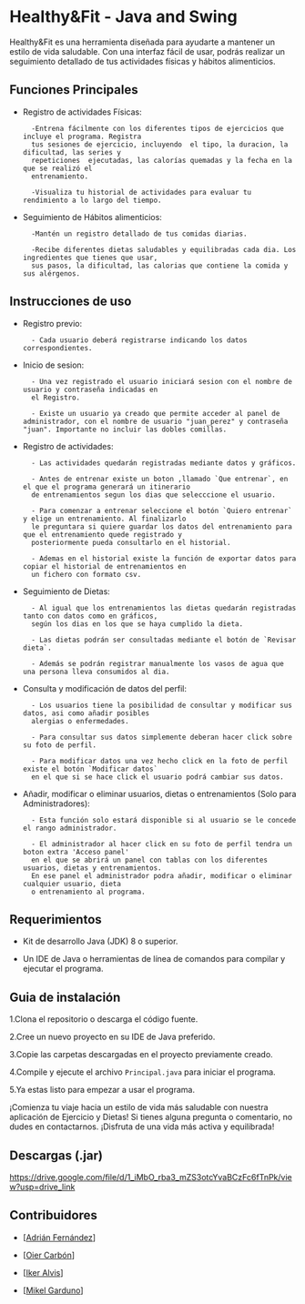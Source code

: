 # Healthy&Fit - Java and Swing

Healthy&Fit es una herramienta diseñada para ayudarte a mantener un estilo de vida saludable. Con una interfaz fácil de usar, podrás realizar un seguimiento detallado de tus actividades físicas y hábitos alimenticios.


    


## Funciones Principales

- Registro de actividades Físicas:

        -Entrena fácilmente con los diferentes tipos de ejercicios que  incluye el programa. Registra
        tus sesiones de ejercicio, incluyendo  el tipo, la duracion, la dificultad, las series y
        repeticiones  ejecutadas, las calorías quemadas y la fecha en la que se realizó el 
        entrenamiento.
    
        -Visualiza tu historial de actividades para evaluar tu rendimiento a lo largo del tiempo.
    

- Seguimiento de Hábitos alimenticios:

        -Mantén un registro detallado de tus comidas diarias.

        -Recibe diferentes dietas saludables y equilibradas cada dia. Los ingredientes que tienes que usar,
        sus pasos, la dificultad, las calorias que contiene la comida y sus alérgenos.



## Instrucciones de uso

- Registro previo:

        - Cada usuario deberá registrarse indicando los datos correspondientes.

- Inicio de sesion:

        - Una vez registrado el usuario iniciará sesion con el nombre de usuario y contraseña indicadas en
        el Registro.
  
        - Existe un usuario ya creado que permite acceder al panel de administrador, con el nombre de usuario "juan_perez" y contraseña "juan". Importante no incluir las dobles comillas.

- Registro de actividades:

        - Las actividades quedarán registradas mediante datos y gráficos.
        
        - Antes de entrenar existe un boton ,llamado `Que entrenar`, en el que el programa generará un itinerario
        de entrenamientos segun los dias que selecccione el usuario.

        - Para comenzar a entrenar seleccione el botón `Quiero entrenar` y elige un entrenamiento. Al finalizarlo
        le preguntara si quiere guardar los datos del entrenamiento para que el entrenamiento quede registrado y
        posteriormente pueda consultarlo en el historial.

        - Ademas en el historial existe la función de exportar datos para copiar el historial de entrenamientos en
        un fichero con formato csv.

- Seguimiento de Dietas:

        - Al igual que los entrenamientos las dietas quedarán registradas tanto con datos como en gráficos,
        según los dias en los que se haya cumplido la dieta.

        - Las dietas podrán ser consultadas mediante el botón de `Revisar dieta`.

        - Además se podrán registrar manualmente los vasos de agua que una persona lleva consumidos al dia.

- Consulta y modificación de datos del perfil:

        - Los usuarios tiene la posibilidad de consultar y modificar sus datos, asi como añadir posibles
        alergias o enfermedades.

        - Para consultar sus datos simplemente deberan hacer click sobre su foto de perfil.

        - Para modificar datos una vez hecho click en la foto de perfil existe el botón `Modificar datos`
        en el que si se hace click el usuario podrá cambiar sus datos.

- Añadir, modificar o eliminar usuarios, dietas o entrenamientos (Solo para Administradores):

        - Esta función solo estará disponible si al usuario se le concede el rango administrador.

        - El administrador al hacer click en su foto de perfil tendra un boton extra 'Acceso panel'
        en el que se abrirá un panel con tablas con los diferentes usuarios, dietas y entrenamientos.
        En ese panel el administrador podra añadir, modificar o eliminar cualquier usuario, dieta
        o entrenamiento al programa.

## Requerimientos

- Kit de desarrollo Java (JDK) 8 o superior.

- Un IDE de Java o herramientas de línea de comandos para compilar y ejecutar el programa.
## Guia de instalación

1.Clona el repositorio o descarga el código fuente.

2.Cree un nuevo proyecto en su IDE de Java preferido.

3.Copie las carpetas descargadas en el proyecto previamente creado.

4.Compile y ejecute el archivo `Principal.java` para iniciar el programa.

5.Ya estas listo para empezar a usar el programa.

¡Comienza tu viaje hacia un estilo de vida más saludable con nuestra aplicación de Ejercicio y Dietas! Si tienes alguna pregunta o comentario, no dudes en contactarnos. ¡Disfruta de una vida más activa y equilibrada!

## Descargas (.jar)
https://drive.google.com/file/d/1_iMbO_rba3_mZS3otcYvaBCzFc6fTnPk/view?usp=drive_link

## Contribuidores

- [[Adrián Fernández](https://github.com/AdriianFdz)]

- [[Oier Carbón](https://github.com/oiercar19)]

- [[Iker Alvis](https://github.com/ikeralvis)]

- [[Mikel Garduno](https://github.com/mikelgarduno)]

